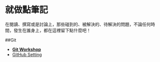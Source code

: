 # 就做點筆記
在閱讀、撰寫或是討論上，那些碰到的、被解決的、待解決的問題，不論任何時間，發生在誰身上，都在這裡留下點什麼吧！

##Git
- **[Git Workshop](Git/GitWorkshop/README.mdown)**
- [GitHub Setting](Git/GithubSetting.mdown)

